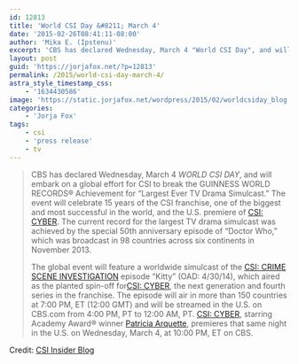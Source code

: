 ```yaml
---
id: 12813
title: 'World CSI Day &#8211; March 4'
date: '2015-02-26T08:41:11-08:00'
author: 'Mika E. (Ipstenu)'
excerpt: 'CBS has declared Wednesday, March 4 "World CSI Day", and will embark on a global effort for CSI to break the GUINNESS WORLD RECORDS Achievement for “Largest Ever TV Drama Simulcast.”'
layout: post
guid: 'https://jorjafox.net/?p=12813'
permalink: /2015/world-csi-day-march-4/
astra_style_timestamp_css:
    - '1634430586'
image: 'https://static.jorjafox.net/wordpress/2015/02/worldcsiday_blog.jpg'
categories:
    - 'Jorja Fox'
tags:
    - csi
    - 'press release'
    - tv
---
```


<blockquote>CBS has declared Wednesday, March 4 <em>WORLD CSI DAY</em>, and will embark on a global effort for CSI to break the GUINNESS WORLD RECORDS® Achievement for “Largest Ever TV Drama Simulcast.” The event will celebrate 15 years of the CSI franchise, one of the biggest and most successful in the world, and the U.S. premiere of <a href="http://www.cbs.com/shows/csi-cyber/">CSI: CYBER</a>. The current record for the largest TV drama simulcast was achieved by the special 50th anniversary episode of “Doctor Who,” which was broadcast in 98 countries across six continents in November 2013.

The global event will feature a worldwide simulcast of the <a href="http://www.cbs.com/shows/csi/">CSI: CRIME SCENE INVESTIGATION</a> episode “Kitty” (OAD: 4/30/14), which aired as the planted spin-off for<a href="http://www.cbs.com/shows/csi-cyber/">CSI: CYBER</a>, the next generation and fourth series in the franchise. The episode will air in more than 150 countries at 7:00 PM, ET (12:00 GMT) and will be streamed in the U.S. on CBS.com from 4:00 PM, PT to 12:00 AM, PT. <a href="http://www.cbs.com/shows/csi-cyber/">CSI: CYBER</a>, starring Academy Award® winner <a href="http://www.cbs.com/shows/csi-cyber/cast/214976/?pg=1">Patricia Arquette</a>, premieres that same night in the U.S. on Wednesday, March 4, at 10:00 PM, ET on CBS.</blockquote>
Credit: <a href="http://www.cbs.com/shows/csi/insider_blog/1003870/">CSI Insider Blog</a>